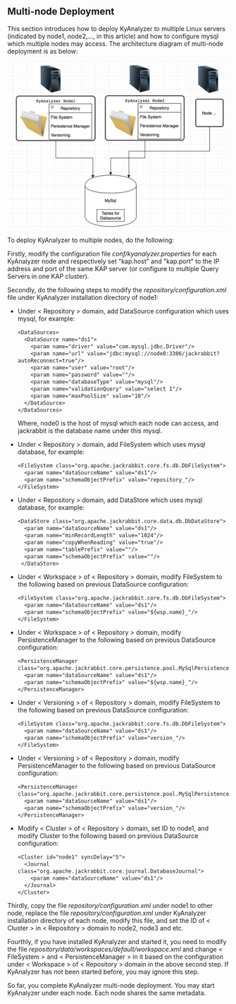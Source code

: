## Multi-node Deployment

This section introduces how to deploy KyAnalyzer to multiple Linux servers (indicated by node1, node2,…, in this article) and how to configure mysql which multiple nodes may access. The architecture diagram of multi-node deployment is as below: 

![KyAnalyzer Multi-node Deployment Architecture](images/multi-node_deploy.en.png)

To deploy KyAnalyzer to multiple nodes, do the following: 

Firstly, modify the configuration file *conf/kyanalyzer.properties* for each KyAnalyzer node and respectively set "kap.host" and "kap.port" to the IP address and port of the same KAP server (or configure to multiple Query Servers in one KAP cluster).

Secondly, do the following steps to modify the *repository/configuration.xml* file under KyAnalyzer installation directory of node1:

- Under < Repository > domain, add DataSource configuration which uses mysql, for example:

  ```
  <DataSources>
    <DataSource name="ds1">
      <param name="driver" value="com.mysql.jdbc.Driver"/>
      <param name="url" value="jdbc:mysql://node0:3306/jackrabbit?autoReconnect=true"/>
      <param name="user" value="root"/>
      <param name="password" value=""/>
      <param name="databaseType" value="mysql"/>
      <param name="validationQuery" value="select 1"/>
      <param name="maxPoolSize" value="10"/>
    </DataSource>
  </DataSources>
  ```

  Where, node0 is the host of mysql which each node can access, and jackrabbit is the database name under this mysql.

- Under < Repository > domain, add FileSystem which uses mysql database, for example:

  ```
  <FileSystem class="org.apache.jackrabbit.core.fs.db.DbFileSystem"> 
    <param name="dataSourceName" value="ds1"/>  
    <param name="schemaObjectPrefix" value="repository_"/> 
  </FileSystem>
  ```

- Under < Repository > domain, add DataStore which uses mysql database, for example:

  ```
  <DataStore class="org.apache.jackrabbit.core.data.db.DbDataStore"> 
    <param name="dataSourceName" value="ds1"/>  
    <param name="minRecordLength" value="1024"/>  
    <param name="copyWhenReading" value="true"/>  
    <param name="tablePrefix" value=""/>  
    <param name="schemaObjectPrefix" value=""/> 
   </DataStore>
  ```

- Under < Workspace > of < Repository > domain, modify FileSystem to the following based on previous DataSource configuration: 

  ```
  <FileSystem class="org.apache.jackrabbit.core.fs.db.DbFileSystem"> 
    <param name="dataSourceName" value="ds1"/>  
    <param name="schemaObjectPrefix" value="${wsp.name}_"/> 
  </FileSystem>
  ```

- Under < Workspace > of < Repository > domain, modify PersistenceManager to the following based on previous DataSource configuration: 

  ```
  <PersistenceManager class="org.apache.jackrabbit.core.persistence.pool.MySqlPersistenceManager"> 
    <param name="dataSourceName" value="ds1"/>  
    <param name="schemaObjectPrefix" value="${wsp.name}_"/> 
  </PersistenceManager>
  ```

- Under < Versioning > of < Repository > domain, modify FileSystem to the following based on previous DataSource configuration: 

  ```
  <FileSystem class="org.apache.jackrabbit.core.fs.db.DbFileSystem"> 
    <param name="dataSourceName" value="ds1"/>  
    <param name="schemaObjectPrefix" value="version_"/> 
  </FileSystem>
  ```

- Under < Versioning > of < Repository > domain, modify PersistenceManager to the following based on previous DataSource configuration: 

  ```
  <PersistenceManager class="org.apache.jackrabbit.core.persistence.pool.MySqlPersistenceManager"> 
    <param name="dataSourceName" value="ds1"/>  
    <param name="schemaObjectPrefix" value="version_"/> 
  </PersistenceManager>

  ```

- Modify < Cluster > of < Repository > domain, set ID to node1, and modify Cluster to the following based on previous DataSource configuration: 

  ```
  <Cluster id="node1" syncDelay="5"> 
    <Journal class="org.apache.jackrabbit.core.journal.DatabaseJournal"> 
      <param name="dataSourceName" value="ds1"/> 
    </Journal> 
  </Cluster>
  ```


Thirdly, copy the file *repository/configuration.xml* under node1 to other node, replace the file *repository/configuration.xml* under KyAnalyzer installation directory of each node, modify this file, and set the ID of < Cluster > in < Repository > domain to node2, node3 and etc.

Fourthly, if you have installed KyAnalyzer and started it, you need to modify the file *repository/data/workspaces/default/workspace.xml* and change < FileSystem > and < PersistenceManager > in it based on the configuration under < Workspace > of < Repository > domain in the above second step. If KyAnalyzer has not been started before, you may ignore this step.

So far, you complete KyAnalyzer multi-node deployment. You may start KyAnalyzer under each node. Each node shares the same metadata.





